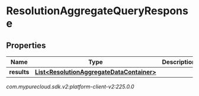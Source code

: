 # ResolutionAggregateQueryResponse


## Properties

| Name | Type | Description | Notes |
| ------------ | ------------- | ------------- | ------------- |
| **results** | [**List&lt;ResolutionAggregateDataContainer&gt;**](ResolutionAggregateDataContainer) |  |  [optional] |




_com.mypurecloud.sdk.v2:platform-client-v2:225.0.0_
